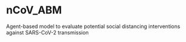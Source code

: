 # nCoV_ABM
Agent-based model to evaluate potential social distancing interventions against SARS-CoV-2 transmission
